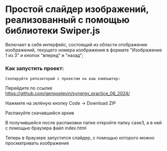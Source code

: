 # Простой слайдер изображений, реализованный с помощью библиотеки Swiper.js

Включает в себя интерфейс, состоящий из области отображения изображений, текущего номера изображения в формате "Изображение 1 из 3" и кнопок "вперед" и "назад";

### Как запустить проект:
```
Скопируйте репозиторий с проектом на ваш компьютер:
```
Перейдите по ссылке https://github.com/genpoplevin/synergy_practice_06_2024/  

Нажмите на зелёную кнопку Code -> Download ZIP  

Распакуйте скачавшийся архив  

В получившейся после распаковки папке откройте папку case3, а в ней с помощью браузера файл index.html  

Теперь в браузере запустится слайдер, с помощью которого можно просматривать изображения
```
